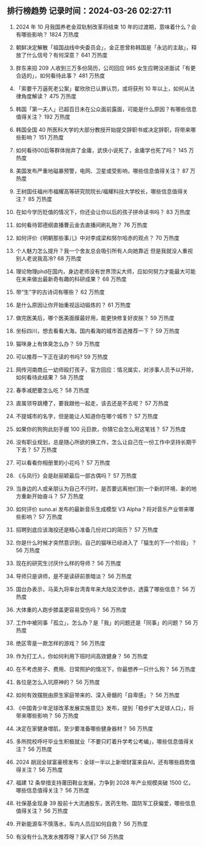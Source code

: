 
## 排行榜趋势 记录时间：2024-03-26 02:27:11
  
  1. 2024 年 10 月我国养老金双轨制改革将结束 10 年的过渡期，意味着什么？会有哪些影响？ 1824 万热度
    
  2. 朝鲜决定解散「祖国战线中央委员会」，金正恩曾称韩国是「永远的主敌」，释放了什么信号？有何深意？ 641 万热度
    
  3. 胖东来招 209 人收到三万多份简历，公司回应 985 女生应聘没进面试「有更合适的」，如何看待此事？ 481 万热度
    
  4. 「索要千万逼死老公案」翟欣欣已认罪认罚，或将获刑 10 年以上，如何从法律角度解读？ 475 万热度
    
  5. 韩国「第一夫人」已超百日未在公众面前露面，可能是什么原因？有哪些信息值得关注？ 192 万热度
    
  6. 韩国全国 40 所医科大学的大部分教授开始提交辞职书或决定辞职，将带来哪些影响？ 151 万热度
    
  7. 如何看待00后等群体抛弃了金庸，武侠小说死了，金庸学也死了吗？ 145 万热度
    
  8. 美国发布严重地磁暴预警，电网、卫星或受影响，哪些信息值得关注？ 87 万热度
    
  9. 王树国任福州市福耀高等研究院院长/福耀科技大学校长，哪些信息值得关注？ 85 万热度
    
  10. 在如今学历贬值的情况下，你还会让你以后的孩子拼命读书吗？ 83 万热度
    
  11. 如何看待郭德纲直播曹云金去直播间刷礼物？ 76 万热度
    
  12. 如何评价《明朝那些事儿》中对李成梁和努尔哈赤的观点？ 70 万热度
    
  13. 个人魅力怎么提升？我一个舍友总会吸引所有人向她靠近 但是我就没人重视 别人老说我高冷? 68 万热度
    
  14. 理论物理phd在国内，身边老师没有世界顶尖大师，应如何努力才能最大可能在未来做出最新奇有趣的科研成果？ 68 万热度
    
  15. 带“生”字的古诗词有哪些？ 62 万热度
    
  16. 是什么原因让你开始重视运动锻炼的？ 61 万热度
    
  17. 做完医美后，哪个医美面膜最好用，能更快修复好皮肤？ 59 万热度
    
  18. 坐标四川，想去看看大海，国内看海的城市首选推荐一下？ 59 万热度
    
  19. 猫咪身上有体臭怎么办？ 59 万热度
    
  20. 可以推荐一下正在读的书吗? 59 万热度
    
  21. 网传河南商丘一幼师殴打孩子，官方回应：情况属实，对涉事人员予以开除，如何看待此结果？ 58 万热度
    
  22. 春季减肥要怎么吃？ 58 万热度
    
  23. 直属领导跳槽了，要我跟他一起走，该去还是不去呢？ 57 万热度
    
  24. 不提城市的名字，但是能让人知道你在哪个城市？ 57 万热度
    
  25. 如果你的狗狗此刻手握 100 元巨款，你猜它会怎么用这笔钱？ 57 万热度
    
  26. 没有职业规划，总是随心所欲的换工作，怎么让自己在一份工作中坚持长期干下去？ 57 万热度
    
  27. 可以看看你相册里的小花吗？ 57 万热度
    
  28. 《与凤行》会是赵丽颖最后一部古偶吗？ 57 万热度
    
  29. 当身边的人或亲朋认为自己不行时，是否要远离他们到一个新的环境、新的地方重新开始奋斗？ 57 万热度
    
  30. 如何评价 suno.ai 发布的最新音乐生成模型 V3 Alpha？将对音乐产业带来哪些影响？ 57 万热度
    
  31. 招聘到底应该海投还是精心准备几份对口的简历？ 57 万热度
    
  32. 你是什么时候才突然意识到，自己的猫咪已经进入了「猫生的下一个阶段」？ 56 万热度
    
  33. 现在的研究生讨厌什么样的导师？ 56 万热度
    
  34. 导师只是讲师，是不是读研前景暗淡？ 56 万热度
    
  35. 国台办表示，马英九将率台湾青年来大陆交流参访，透露了哪些信息？ 56 万热度
    
  36. 大体重的人跑步膝盖更容易受伤吗？ 56 万热度
    
  37. 工作中被同事「孤立」，怎么办？是「我」的问题还是「同事」的问题？ 56 万热度
    
  38. 绝区零是一款怎样的游戏？ 56 万热度
    
  39. 作为打工人，你如何利用下班时间高效健身？ 56 万热度
    
  40. 在不考虑房子、费用、日常照护的情况下，你最想养一只什么狗？ 56 万热度
    
  41. 各位是怎么入坑原神的？ 56 万热度
    
  42. 如何有效摆脱由原生家庭带来的、深入骨髓的「自卑感」？ 56 万热度
    
  43. 《中国青少年足球改革发展实施意见》发布，提到「稳步扩大足球人口」，将带来哪些影响？ 56 万热度
    
  44. 决定在家健身增肌，至少要准备哪些健身器材？ 56 万热度
    
  45. 多所院校呼吁毕业生积极就业「不要只盯着升学考公考编」，哪些信息值得关注？ 56 万热度
    
  46. 2024 胡润全球富豪榜发布：全球一半以上新增财富来自AI，还有哪些趋势值得关注？ 56 万热度
    
  47. 福建 12 条举措支持莆田鞋业发展，力争到 2028 年产业规模突破 1500 亿，哪些信息值得关注？ 56 万热度
    
  48. 社保基金现身 39 股前十大流通股东，医药生物、国防军工获偏爱，哪些信息值得关注？ 56 万热度
    
  49. 开新能源车不慎落水，车内人员应如何自救？ 56 万热度
    
  50. 有没有什么洗发水推荐呀？家人们? 56 万热度
    